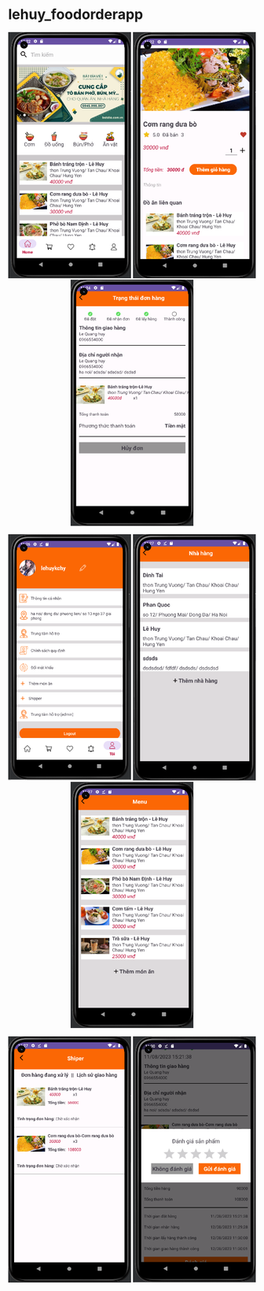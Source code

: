 # lehuy_foodorderapp
<p align="center">
  <img src="app/src/main/res/asset/anh1.png" alt="anh1" width="250" height="500"/>
  <img src="app/src/main/res/asset/anh2.png" alt="anh2" width="250" height="500"/>
  <img src="app/src/main/res/asset/anh3.png" alt="anh3" width="250" height="500"/>
</p>
<p align="center">
  <img src="app/src/main/res/asset/anh4.png" alt="anh4" width="250" height="500"/>
  <img src="app/src/main/res/asset/anh5.png" alt="anh5" width="250" height="500"/>
  <img src="app/src/main/res/asset/anh6.png" alt="anh6" width="250" height="500"/>
</p>
<p align="center">
  <img src="app/src/main/res/asset/anh7.png" alt="anh7" width="250" height="500"/>
  <img src="app/src/main/res/asset/anh8.png" alt="anh8" width="250" height="500"/>
</p>


